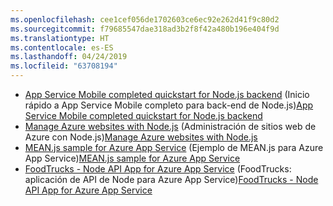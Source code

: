 ```yaml
---
ms.openlocfilehash: cee1cef056de1702603ce6ec92e262d41f9c80d2
ms.sourcegitcommit: f79685547dae318ad3b2f8f42a480b196e404f9d
ms.translationtype: HT
ms.contentlocale: es-ES
ms.lasthandoff: 04/24/2019
ms.locfileid: "63708194"
---
```

- <span data-ttu-id="acaf8-101">[App Service Mobile completed quickstart for Node.js backend](https://azure.microsoft.com/resources/samples/app-service-mobile-nodejs-backend-quickstart/) (Inicio rápido a App Service Mobile completo para back-end de Node.js)</span><span class="sxs-lookup"><span data-stu-id="acaf8-101">[App Service Mobile completed quickstart for Node.js backend](https://azure.microsoft.com/resources/samples/app-service-mobile-nodejs-backend-quickstart/)</span></span>
- <span data-ttu-id="acaf8-102">[Manage Azure websites with Node.js](https://azure.microsoft.com/resources/samples/app-service-web-nodejs-manage/) (Administración de sitios web de Azure con Node.js)</span><span class="sxs-lookup"><span data-stu-id="acaf8-102">[Manage Azure websites with Node.js](https://azure.microsoft.com/resources/samples/app-service-web-nodejs-manage/)</span></span>
- <span data-ttu-id="acaf8-103">[MEAN.js sample for Azure App Service](https://azure.microsoft.com/resources/samples/meanjs/) (Ejemplo de MEAN.js para Azure App Service)</span><span class="sxs-lookup"><span data-stu-id="acaf8-103">[MEAN.js sample for Azure App Service](https://azure.microsoft.com/resources/samples/meanjs/)</span></span>
- <span data-ttu-id="acaf8-104">[FoodTrucks - Node API App for Azure App Service](https://azure.microsoft.com/resources/samples/app-service-api-node-food-trucks/) (FoodTrucks: aplicación de API de Node para Azure App Service)</span><span class="sxs-lookup"><span data-stu-id="acaf8-104">[FoodTrucks - Node API App for Azure App Service](https://azure.microsoft.com/resources/samples/app-service-api-node-food-trucks/)</span></span>